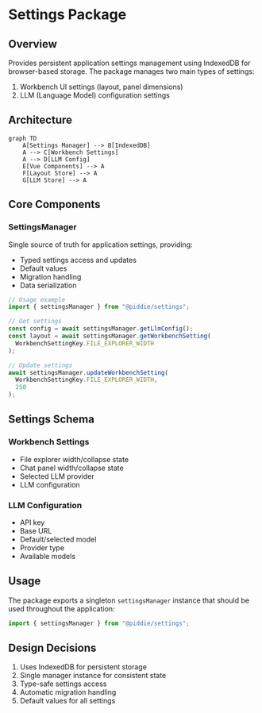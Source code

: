 # Settings Package

## Overview

Provides persistent application settings management using IndexedDB for browser-based storage. The package manages two main types of settings:

1. Workbench UI settings (layout, panel dimensions)
2. LLM (Language Model) configuration settings

## Architecture

```mermaid
graph TD
    A[Settings Manager] --> B[IndexedDB]
    A --> C[Workbench Settings]
    A --> D[LLM Config]
    E[Vue Components] --> A
    F[Layout Store] --> A
    G[LLM Store] --> A
```

## Core Components

### SettingsManager

Single source of truth for application settings, providing:

- Typed settings access and updates
- Default values
- Migration handling
- Data serialization

```typescript
// Usage example
import { settingsManager } from "@piddie/settings";

// Get settings
const config = await settingsManager.getLlmConfig();
const layout = await settingsManager.getWorkbenchSetting(
  WorkbenchSettingKey.FILE_EXPLORER_WIDTH
);

// Update settings
await settingsManager.updateWorkbenchSetting(
  WorkbenchSettingKey.FILE_EXPLORER_WIDTH,
  250
);
```

## Settings Schema

### Workbench Settings

- File explorer width/collapse state
- Chat panel width/collapse state
- Selected LLM provider
- LLM configuration

### LLM Configuration

- API key
- Base URL
- Default/selected model
- Provider type
- Available models

## Usage

The package exports a singleton `settingsManager` instance that should be used throughout the application:

```typescript
import { settingsManager } from "@piddie/settings";
```

## Design Decisions

1. Uses IndexedDB for persistent storage
2. Single manager instance for consistent state
3. Type-safe settings access
4. Automatic migration handling
5. Default values for all settings
